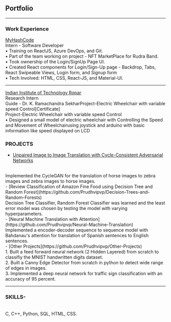 ## Portfolio

---

### Work Experience 

[MyHashCode](/pdf/Internship_Certificate_MyHashCode.pdf)
<br>
Intern - Software Developer
<br>
• Training on ReactJS, Azure DevOps, and Git.
<br>
• Part of the team working on project - NFT MarketPlace for Rudra Band.
<br>
• Took ownership of the Login/SignUp Page UI.
<br>
• Created React components for Login/Sign-Up page - Backdrop, Tabs, React Swipeable Views, Login form, and Signup form
<br>
• Tech Involved: HTML, CSS, React-JS, and Material-UI.
<br>


---
[Indian Institute of Technology Ropar](/pdf/Internship-Certificate_IIT_ROPAR.pdf)
<br>
Research Intern
<br>
Guide - Dr.  K. Ramachandra SekharProject-Electric Wheelchair with variable speed Control[Certificate]
<br>
Project-Electric Wheelchair with variable speed Control
<br>
• Designed a small model of electric wheelchair with Controlling the Speed and Movement of Wheelchairusing joystick and arduino with basic information like speed displayed on LCD


### PROJECTS

- [Unpaired Image to Image Translation with Cycle-Consistent Adversarial Networks](https://github.com/Prudhvipvp/Unpaired-Image-to-Image-Translation-using-Cycle-Consistent-Adversarial-Networks)
<br>
     Implemented the CycleGAN for the translation of horse images to zebra images and zebra images to horse images.
<br>
- [Review Classification of Amazon Fine Food using Decision Tree and Random Forest](https://github.com/Prudhvipvp/Decision-Trees-and-Random-Forests)
<br>
     Decision Tree Classifier, Random Forest Classifier was learned and the least error model was chosen by testing the model with varying hyperparameters.
<br>
- [Neural Machine Translation with Attention](https://github.com/Prudhvipvp/Neural-Machine-Translation)
<br>
     Implemented a encoder-decoder sequence to sequence model with Bahdanau's attention for translation of Spanish sentences to English sentences.
<br>
- [Other Projects](https://github.com/Prudhvipvp/Other-Projects)
<br>
     1. Built a feed forward neural network (2 Hidden Layered) from scratch to classifiy the MNIST handwritten digits dataset.
<br>
     2. Built a Canny Edge Detector from scratch in python to detect wide range of edges in images.
<br>
     3. Implemented a deep neural network for traffic sign classification with an accuracy of 95 percent.
<br>

---

### SKILLS-
<br>
C, C++, Python, SQL, HTML, CSS.
